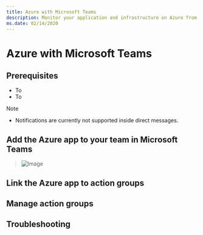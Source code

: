 ```yaml
---
title: Azure with Microsoft Teams
description: Monitor your application and infrastructure on Azure from Microsoft Teams
ms.date: 02/14/2020
---
```


# Azure with Microsoft Teams





## Prerequisites


- To 
- To 

> [!NOTE]
> * Notifications are currently not supported inside direct messages.



## Add the Azure app to your team in Microsoft Teams


> ![Image](./teams/image.png)


## Link the Azure app to action groups 


## Manage action groups



## Troubleshooting

